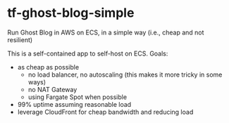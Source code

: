 # tf-ghost-blog-simple

Run Ghost Blog in AWS on ECS, in a simple way (i.e., cheap and not resilient)

This is a self-contained app to self-host on ECS. Goals:

- as cheap as possible
  - no load balancer, no autoscaling (this makes it more tricky in some ways)
  - no NAT Gateway
  - using Fargate Spot when possible
- 99% uptime assuming reasonable load
- leverage CloudFront for cheap bandwidth and reducing load